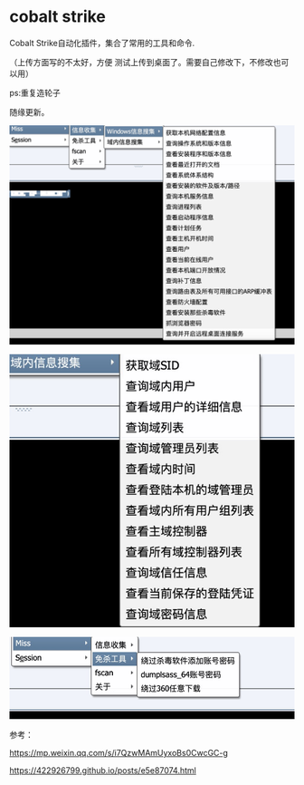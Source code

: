 # cobalt strike
Cobalt Strike自动化插件，集合了常用的工具和命令.

（上传方面写的不太好，方便 测试上传到桌面了。需要自己修改下，不修改也可以用）

ps:重复造轮子

随缘更新。


![image](https://github.com/yuag/cobalt-strike/blob/main/images/1.png)



![image](https://github.com/yuag/cobalt-strike/blob/main/images/2.png)



![image](https://github.com/yuag/cobalt-strike/blob/main/images/3.png)


参考：

https://mp.weixin.qq.com/s/i7QzwMAmUyxoBs0CwcGC-g

https://422926799.github.io/posts/e5e87074.html
